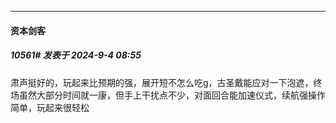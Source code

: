 ﻿
*****

####  资本剑客  
##### 10561#       发表于 2024-9-4 08:55

肃声挺好的，玩起来比预期的强，展开短不怎么吃g，古圣戴能应对一下泡遮，终场虽然大部分时间就一康，但手上干扰点不少，对面回合能加速仪式，续航强操作简单，玩起来很轻松

